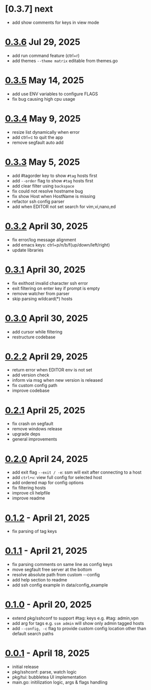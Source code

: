 # [0.3.7] next
- add show comments for keys in view mode

# [0.3.6] Jul 29, 2025
- add run command feature (ctrl+r)
- add themes `--theme matrix` editable from themes.go

# [0.3.5] May 14, 2025
- add use ENV variables to configure FLAGS
- fix bug causing high cpu usage

# [0.3.4] May 9, 2025
- resize list dynamically when error
- add ctrl+c to quit the app
- remove segfault auto add

# [0.3.3] May 5, 2025
- add #tagorder key to show `#tag` hosts first
- add `--order` flag to show `#tag` hosts first
- add clear filter using `backspace`
- fix could not resolve hostname bug
- fix show Host when HostName is missing
- refactor ssh config parser
- add when EDITOR not set search for vim,vi,nano,ed

# [0.3.2] April 30, 2025
- fix error/log message alignment
- add emacs keys: ctrl+p/n/b/f(up/down/left/right)
- update libraries

# [0.3.1] April 30, 2025
- fix exithost invalid character ssh error
- exit filtering on enter key if prompt is empty
- remove watcher from parser
- skip parsing wildcard(*) hosts

# [0.3.0] April 30, 2025
- add cursor while filtering
- restructure codebase

# [0.2.2] April 29, 2025
- return error when EDITOR env is not set
- add version check
- inform via msg when new version is released
- fix custom config path
- improve codebase

# [0.2.1] April 25, 2025
- fix crash on segfault
- remove windows release
- upgrade deps
- general improvements

# [0.2.0] April 24, 2025
- add exit flag `--exit / -e`: ssm will exit after connecting to a host
- add `ctrl+v`: view full config for selected host
- add ordered map for config options
- fix filtering hosts
- improve cli helpfile
- improve readme

# [0.1.2] - April 21, 2025
- fix parsing of tag keys

# [0.1.1] - April 21, 2025
- fix parsing comments on same line as config keys
- move segfault free server at the bottom
- resolve absolute path from custom --config
- add help section to readme
- add ssh config example in data/config_example

# [0.1.0] - April 20, 2025
- extend pkg/sshconf to support #tag: keys e.g. #tag: admin,vpn
- add arg for tags e.g. `ssm admin` will show only admin tagged hosts
- add `--config, -c` flag to provide custom config location other than default search paths

# [0.0.1] - April 18, 2025
- initial release
- pkg/sshconf: parse, watch logic 
- pkg/tui: bubbletea UI implementation
- main.go: initilization logic, args & flags handling

[0.0.1]: https://github.com/lfaoro/ssm/releases/tag/0.0.1
[0.1.0]: https://github.com/lfaoro/ssm/compare/0.0.1...0.1.0
[0.1.1]: https://github.com/lfaoro/ssm/compare/0.1.0...0.1.1
[0.1.2]: https://github.com/lfaoro/ssm/compare/0.1.1...0.1.2
[0.2.0]: https://github.com/lfaoro/ssm/compare/0.1.2...0.2.0
[0.2.1]: https://github.com/lfaoro/ssm/compare/0.2.0...0.2.1
[0.2.2]: https://github.com/lfaoro/ssm/compare/0.2.1...0.2.2
[0.3.0]: https://github.com/lfaoro/ssm/compare/0.2.2...0.3.0
[0.3.1]: https://github.com/lfaoro/ssm/compare/0.3.0...0.3.1
[0.3.2]: https://github.com/lfaoro/ssm/compare/0.3.1...0.3.2
[0.3.3]: https://github.com/lfaoro/ssm/compare/0.3.2...0.3.3
[0.3.4]: https://github.com/lfaoro/ssm/compare/0.3.3...0.3.4
[0.3.5]: https://github.com/lfaoro/ssm/compare/0.3.4...0.3.5
[0.3.6]: https://github.com/lfaoro/ssm/compare/0.3.5...0.3.6
